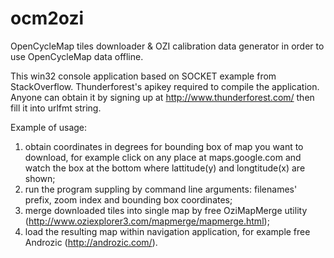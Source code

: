 # ocm2ozi
OpenCycleMap tiles downloader & OZI calibration data generator in order to use OpenCycleMap data offline.

This win32 console application based on SOCKET example from StackOverflow.
Thunderforest's apikey required to compile the application. Anyone can obtain it by signing up at http://www.thunderforest.com/ then fill it into urlfmt string.

Example of usage:
1) obtain coordinates in degrees for bounding box of map you want to download, for example click on any place at maps.google.com and watch the box at the bottom where lattitude(y) and longtitude(x) are shown;
2) run the program suppling by command line arguments: filenames' prefix, zoom index and bounding box coordinates;
3) merge downloaded tiles into single map by free OziMapMerge utility (http://www.oziexplorer3.com/mapmerge/mapmerge.html);
4) load the resulting map within navigation application, for example free Androzic (http://androzic.com/).
